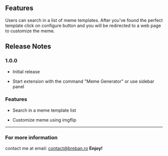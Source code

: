 ## Features

Users can search in a list of meme templates. After you've found the perfect template click on configure button and you will be redirected to a web page to customize the meme.
## Release Notes

### 1.0.0

- Initial release

- Start extension with the command "Meme Generator" or use sidebar panel
### Features

- Search in a meme template list

- Customize meme using imgflip

-----------------------------------------------------------------------------------------------------------

### For more information
contact me at email: contact@breban.ro
**Enjoy!**
